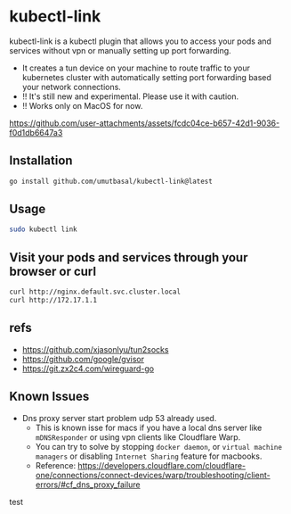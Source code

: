 # kubectl-link

kubectl-link is a kubectl plugin that allows you to access your pods and services without vpn or manually setting up port forwarding.

- It creates a tun device on your machine to route traffic to your kubernetes cluster with automatically setting port forwarding based your network connections.
- !! It's still new and experimental. Please use it with caution.
- !! Works only on MacOS for now.

https://github.com/user-attachments/assets/fcdc04ce-b657-42d1-9036-f0d1db6647a3

## Installation

```sh
go install github.com/umutbasal/kubectl-link@latest
```

## Usage

```sh
sudo kubectl link
```

## Visit your pods and services through your browser or curl

```sh
curl http://nginx.default.svc.cluster.local
curl http://172.17.1.1
```

## refs
- https://github.com/xjasonlyu/tun2socks
- https://github.com/google/gvisor
- https://git.zx2c4.com/wireguard-go

## Known Issues
- Dns proxy server start problem udp 53 already used.
  - This is known isse for macs if you have a local dns server like `mDNSResponder` or using vpn clients like Cloudflare Warp.
  - You can try to solve by stopping `docker daemon`, or `virtual machine managers` or disabling `Internet Sharing` feature for macbooks.
  - Reference: https://developers.cloudflare.com/cloudflare-one/connections/connect-devices/warp/troubleshooting/client-errors/#cf_dns_proxy_failure

test